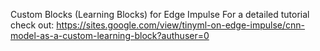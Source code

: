 Custom Blocks (Learning Blocks) for Edge Impulse
For a detailed tutorial check out: https://sites.google.com/view/tinyml-on-edge-impulse/cnn-model-as-a-custom-learning-block?authuser=0

